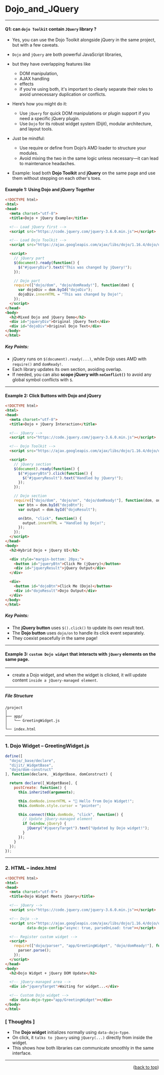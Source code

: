 <a name="topage"></a>
 
# Dojo_and_JQuery


----

#### Q1: can `dojo Toolkit` contain `JQuery` library ?

* Yes, you can use the Dojo Toolkit alongside jQuery in the same project, but with a few caveats.
* `Dojo` and `jQuery` are both powerful JavaScript libraries,
* but they have overlapping features like
   * DOM manipulation,
   * AJAX handling
   * effects
   * if you're using both, it's important to clearly separate their roles to avoid unnecessary duplication or conflicts.

* Here’s how you might do it:
   * Use `jQuery` for quick DOM manipulations or plugin support if you need a specific jQuery plugin.
   * Use `Dojo` for its robust widget system (Dijit), modular architecture, and layout tools.

* Just be mindful:
   * Use require or define from Dojo’s AMD loader to structure your modules.
   * Avoid mixing the two in the same logic unless necessary—it can lead to maintenance headaches.

* Example: load both **Dojo Toolkit** and **jQuery** on the same page and use them without stepping on each other's toes.


#### Example 1: Using Dojo and jQuery Together

```html
<!DOCTYPE html>
<html>
<head>
  <meta charset="utf-8">
  <title>Dojo + jQuery Example</title>

  <!-- Load jQuery first -->
  <script src="https://code.jquery.com/jquery-3.6.0.min.js"></script>

  <!-- Load Dojo Toolkit -->
  <script src="https://ajax.googleapis.com/ajax/libs/dojo/1.16.4/dojo/dojo.js"></script>

  <script>
    // jQuery part
    $(document).ready(function() {
      $("#jqueryDiv").text("This was changed by jQuery!");
    });

    // Dojo part
    require(["dojo/dom", "dojo/domReady!"], function(dom) {
      var dojoDiv = dom.byId("dojoDiv");
      dojoDiv.innerHTML = "This was changed by Dojo!";
    });
  </script>
</head>
<body>
  <h2>Mixed Dojo and jQuery Demo</h2>
  <div id="jqueryDiv">Original jQuery Text</div>
  <div id="dojoDiv">Original Dojo Text</div>
</body>
</html>
```

##### Key Points:
- jQuery runs on `$(document).ready(...)`, while Dojo uses AMD with `require()` and `domReady!`.
- Each library updates its own section, avoiding overlap.
- If needed, you can also **scope jQuery with `noConflict()`** to avoid any global symbol conflicts with `$`.

----

#### Example 2: Click Buttons with Dojo and jQuery

```html
<!DOCTYPE html>
<html>
<head>
  <meta charset="utf-8">
  <title>Dojo + jQuery Interaction</title>

  <!-- jQuery -->
  <script src="https://code.jquery.com/jquery-3.6.0.min.js"></script>

  <!-- Dojo Toolkit -->
  <script src="https://ajax.googleapis.com/ajax/libs/dojo/1.16.4/dojo/dojo.js"></script>

  <script>
    // jQuery section
    $(document).ready(function() {
      $("#jqueryBtn").click(function() {
        $("#jqueryResult").text("Handled by jQuery!");
      });
    });

    // Dojo section
    require(["dojo/dom", "dojo/on", "dojo/domReady!"], function(dom, on) {
      var btn = dom.byId("dojoBtn");
      var output = dom.byId("dojoResult");

      on(btn, "click", function() {
        output.innerHTML = "Handled by Dojo!";
      });
    });
  </script>
</head>
<body>
  <h2>Hybrid Dojo + jQuery UI</h2>

  <div style="margin-bottom: 20px;">
    <button id="jqueryBtn">Click Me (jQuery)</button>
    <div id="jqueryResult">jQuery Output</div>
  </div>

  <div>
    <button id="dojoBtn">Click Me (Dojo)</button>
    <div id="dojoResult">Dojo Output</div>
  </div>
</body>
</html>
```

##### Key Points:
- The **jQuery button** uses `$().click()` to update its own result text.
- The **Dojo button** uses `dojo/on` to handle its click event separately.
- They coexist peacefully in the same page!

----

#### Example 3: `custom Dojo widget` that interacts with `jQuery` elements on the same page.

---

* create a Dojo widget, and when the widget is clicked, it will update content `inside a jQuery-managed element`.

---

##### File Structure
```
/project
│
├── app/
│   └── GreetingWidget.js
│
└── index.html
```

---

### 1. **Dojo Widget – GreetingWidget.js**
```javascript
define([
  "dojo/_base/declare",
  "dijit/_WidgetBase",
  "dojo/dom-construct"
], function(declare, _WidgetBase, domConstruct) {

  return declare([_WidgetBase], {
    postCreate: function() {
      this.inherited(arguments);

      this.domNode.innerHTML = "👋 Hello from Dojo Widget!";
      this.domNode.style.cursor = "pointer";

      this.connect(this.domNode, "click", function() {
        // Update jQuery-managed element
        if (window.jQuery) {
          jQuery("#jqueryTarget").text("Updated by Dojo widget!");
        }
      });
    }
  });
});
```

---

### 2. **HTML – index.html**

```html
<!DOCTYPE html>
<html>
<head>
  <meta charset="utf-8">
  <title>Dojo Widget Meets jQuery</title>

  <!-- jQuery -->
  <script src="https://code.jquery.com/jquery-3.6.0.min.js"></script>

  <!-- Dojo -->
  <script src="https://ajax.googleapis.com/ajax/libs/dojo/1.16.4/dojo/dojo.js"
          data-dojo-config="async: true, parseOnLoad: true"></script>

  <!-- Register custom widget -->
  <script>
    require(["dojo/parser", "app/GreetingWidget", "dojo/domReady!"], function(parser) {
      parser.parse();
    });
  </script>
</head>
<body>
  <h2>Dojo Widget + jQuery DOM Update</h2>

  <!-- jQuery-managed area -->
  <div id="jqueryTarget">Waiting for widget...</div>

  <!-- Custom Dojo widget -->
  <div data-dojo-type="app/GreetingWidget"></div>
</body>
</html>
```

### [ Thoughts ]

* The **Dojo widget** initializes normally using `data-dojo-type`.
* On click, it `talks to jQuery` using `jQuery(...)` directly from inside the widget.
* This shows how both libraries can communicate smoothly in the same interface.


----


<p align="right">(<a href="#topage">back to top</a>)</p>
<br/>
<br/>

